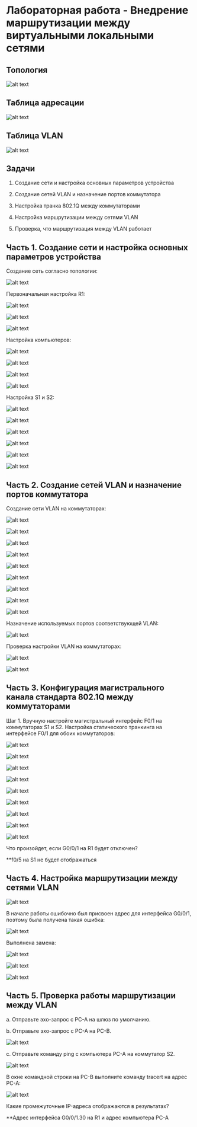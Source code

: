 # Лабораторная работа - Внедрение маршрутизации между виртуальными локальными сетями
## Топология

![alt text](https://raw.githubusercontent.com/rpv101101/OTUS-homework/main/lab6/IMG/2022-12-11%2014_28_59-lab5.docx%20-%20Word.png)

## Таблица адресации

![alt text](https://raw.githubusercontent.com/rpv101101/OTUS-homework/main/lab6/IMG/2022-12-11%2014_29_05-lab5.docx%20-%20Word.png)

## Таблица VLAN

![alt text](https://raw.githubusercontent.com/rpv101101/OTUS-homework/main/lab6/IMG/2022-12-11%2014_29_14-lab5.docx%20-%20Word.png)

## Задачи
1. Создание сети и настройка основных параметров устройства

2. Создание сетей VLAN и назначение портов коммутатора

3. Настройка транка 802.1Q между коммутаторами

4. Настройка маршрутизации между сетями VLAN

5. Проверка, что маршрутизация между VLAN работает

## Часть 1. Создание сети и настройка основных параметров устройства

Создание сеть согласно топологии:

![alt text](https://raw.githubusercontent.com/rpv101101/OTUS-homework/main/lab6/IMG/2022-12-11%2014_36_55-Cisco%20Packet%20Tracer%20-%20C__Users_user_Documents_OTUS_lab6_6.pkt.png)

Первоначальная настройка R1:

![alt text](https://raw.githubusercontent.com/rpv101101/OTUS-homework/main/lab6/IMG/2022-12-11%2014_39_13-PC-A.png)

![alt text](https://raw.githubusercontent.com/rpv101101/OTUS-homework/main/lab6/IMG/2_R1_setup.png)

![alt text](https://raw.githubusercontent.com/rpv101101/OTUS-homework/main/lab6/IMG/7_R1_setup2.png)

Настройка компьютеров:

![alt text](https://raw.githubusercontent.com/rpv101101/OTUS-homework/main/lab6/IMG/3_PCA_setup.png)

![alt text](https://raw.githubusercontent.com/rpv101101/OTUS-homework/main/lab6/IMG/4_PCA_setup.png)

![alt text](https://raw.githubusercontent.com/rpv101101/OTUS-homework/main/lab6/IMG/5_PCB_setup.png)

![alt text](https://raw.githubusercontent.com/rpv101101/OTUS-homework/main/lab6/IMG/6_PCB_setup.png)

Настройка S1 и S2:

![alt text](https://raw.githubusercontent.com/rpv101101/OTUS-homework/main/lab6/IMG/8_S1_setup1.png)

![alt text](https://raw.githubusercontent.com/rpv101101/OTUS-homework/main/lab6/IMG/9_S1_setup2.png)

![alt text](https://raw.githubusercontent.com/rpv101101/OTUS-homework/main/lab6/IMG/10_S1_setup3.png)

![alt text](https://raw.githubusercontent.com/rpv101101/OTUS-homework/main/lab6/IMG/11_S1_setup4.png)

![alt text](https://raw.githubusercontent.com/rpv101101/OTUS-homework/main/lab6/IMG/12_S1_setup5.png)

![alt text](https://raw.githubusercontent.com/rpv101101/OTUS-homework/main/lab6/IMG/13_S2_setup.png)

## Часть 2. Создание сетей VLAN и назначение портов коммутатора

Создание сети VLAN на коммутаторах:

![alt text](https://raw.githubusercontent.com/rpv101101/OTUS-homework/main/lab6/IMG/14_S1_vlan_p1.png)

![alt text](https://raw.githubusercontent.com/rpv101101/OTUS-homework/main/lab6/IMG/15_S1_vlan_p2.png)

![alt text](https://raw.githubusercontent.com/rpv101101/OTUS-homework/main/lab6/IMG/16_S2_vlan_p1.png)

![alt text](https://raw.githubusercontent.com/rpv101101/OTUS-homework/main/lab6/IMG/17_S1_vlan_p3.png)

![alt text](https://raw.githubusercontent.com/rpv101101/OTUS-homework/main/lab6/IMG/18_S2_vlan_p2.png)

![alt text](https://raw.githubusercontent.com/rpv101101/OTUS-homework/main/lab6/IMG/19_S1_999.png)

![alt text](https://raw.githubusercontent.com/rpv101101/OTUS-homework/main/lab6/IMG/20_S1_999.png)

![alt text](https://raw.githubusercontent.com/rpv101101/OTUS-homework/main/lab6/IMG/21_S2_999.png)

![alt text](https://raw.githubusercontent.com/rpv101101/OTUS-homework/main/lab6/IMG/22_S2_999.png)

Назначение используемых портов соответствующей VLAN:

![alt text](https://raw.githubusercontent.com/rpv101101/OTUS-homework/main/lab6/IMG/23_interface1.png)

Проверка настройки VLAN на коммутаторах:

![alt text](https://raw.githubusercontent.com/rpv101101/OTUS-homework/main/lab6/IMG/24_S1_vlan_info.png)

![alt text](https://raw.githubusercontent.com/rpv101101/OTUS-homework/main/lab6/IMG/25_S2_vlan_info.png)

## Часть 3. Конфигурация магистрального канала стандарта 802.1Q между коммутаторами

Шаг 1. Вручную настройте магистральный интерфейс F0/1 на коммутаторах S1 и S2.
Настройка статического транкинга на интерфейсе F0/1 для обоих коммутаторов:

![alt text](https://raw.githubusercontent.com/rpv101101/OTUS-homework/main/lab6/IMG/26_S1_F01.png)

![alt text](https://raw.githubusercontent.com/rpv101101/OTUS-homework/main/lab6/IMG/27_S2_F01.png)

![alt text](https://raw.githubusercontent.com/rpv101101/OTUS-homework/main/lab6/IMG/28_S1.png)

![alt text](https://raw.githubusercontent.com/rpv101101/OTUS-homework/main/lab6/IMG/29_s1.png)

![alt text](https://raw.githubusercontent.com/rpv101101/OTUS-homework/main/lab6/IMG/30_s2.png)

![alt text](https://raw.githubusercontent.com/rpv101101/OTUS-homework/main/lab6/IMG/31_S2.png)

![alt text](https://raw.githubusercontent.com/rpv101101/OTUS-homework/main/lab6/IMG/32_s1.png)

![alt text](https://raw.githubusercontent.com/rpv101101/OTUS-homework/main/lab6/IMG/33_S1.png)

![alt text](https://raw.githubusercontent.com/rpv101101/OTUS-homework/main/lab6/IMG/34_s2.png)

Что произойдет, если G0/0/1 на R1 будет отключен?

**f0/5 на S1 не будет отображаться 

## Часть 4. Настройка маршрутизации между сетями VLAN

![alt text](https://raw.githubusercontent.com/rpv101101/OTUS-homework/main/lab6/IMG/2022-12-11%2016_27_08-PC-B.png)

В начале работы ошибочно был присвоен адрес для интерфейса G0/0/1, поэтому была получена такая ошибка:

![alt text](https://raw.githubusercontent.com/rpv101101/OTUS-homework/main/lab6/IMG/2022-12-11%2016_29_52-PC-B.png)

Выполнена замена:

![alt text](https://raw.githubusercontent.com/rpv101101/OTUS-homework/main/lab6/IMG/2022-12-11%2016_31_13-PC-B.png)

![alt text](https://raw.githubusercontent.com/rpv101101/OTUS-homework/main/lab6/IMG/2022-12-11%2016_37_32-PC-B.png)

![alt text](https://raw.githubusercontent.com/rpv101101/OTUS-homework/main/lab6/IMG/2022-12-11%2016_38_21-PC-B.png)




## Часть 5. Проверка работы маршрутизации между VLAN

a.	Отправьте эхо-запрос с PC-A на шлюз по умолчанию.

b.	Отправьте эхо-запрос с PC-A на PC-B.

![alt text](https://raw.githubusercontent.com/rpv101101/OTUS-homework/main/lab6/IMG/2022-12-11%2016_42_53-PC-A.png)

c.	Отправьте команду ping с компьютера PC-A на коммутатор S2.

![alt text](https://raw.githubusercontent.com/rpv101101/OTUS-homework/main/lab6/IMG/2022-12-11%2016_43_35-PC-A.png)

В окне командной строки на PC-B выполните команду tracert на адрес PC-A:

![alt text](https://raw.githubusercontent.com/rpv101101/OTUS-homework/main/lab6/IMG/2022-12-11%2016_44_00-PC-B.png)

Какие промежуточные IP-адреса отображаются в результатах?


**Адрес интерфейса G0/0/1.30 на R1 и адрес компьютера PC-A

